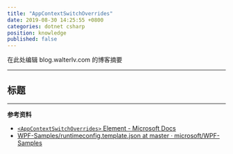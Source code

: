 ```yaml
---
title: "AppContextSwitchOverrides"
date: 2019-08-30 14:25:55 +0800
categories: dotnet csharp
position: knowledge
published: false
---
```


在此处编辑 blog.walterlv.com 的博客摘要

---

<div id="toc"></div>

## 标题

---

**参考资料**

- [`<AppContextSwitchOverrides>` Element - Microsoft Docs](https://docs.microsoft.com/en-us/dotnet/framework/configure-apps/file-schema/runtime/appcontextswitchoverrides-element)
- [WPF-Samples/runtimeconfig.template.json at master · microsoft/WPF-Samples](https://github.com/microsoft/WPF-Samples/blob/master/Compatibility/runtimeconfig.template.json)
